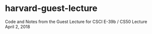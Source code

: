 # harvard-guest-lecture
Code and Notes from the Guest Lecture for CSCI E-39b / CS50 Lecture April 2, 2018
